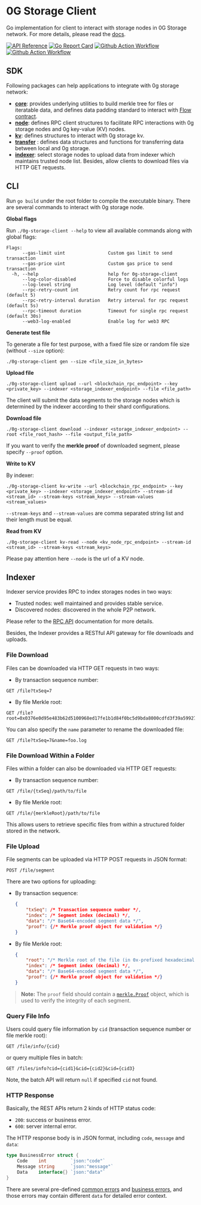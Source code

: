 # 0G Storage Client

Go implementation for client to interact with storage nodes in 0G Storage network. For more details, please read the [docs](https://docs.0g.ai/build-with-0g/storage-sdk).

[![API Reference](https://pkg.go.dev/badge/github.com/0glabs/0g-storage-client)](https://pkg.go.dev/github.com/0glabs/0g-storage-client)
[![Go Report Card](https://goreportcard.com/badge/github.com/0glabs/0g-storage-client)](https://goreportcard.com/report/github.com/0glabs/0g-storage-client)
[![Github Action Workflow](https://github.com/0glabs/0g-storage-client/actions/workflows/go.yml/badge.svg)](https://github.com/0glabs/0g-storage-client/actions/workflows/go.yml)
[![Github Action Workflow](https://github.com/0glabs/0g-storage-client/actions/workflows/tests.yml/badge.svg)](https://github.com/0glabs/0g-storage-client/actions/workflows/tests.yml)

## SDK

Following packages can help applications to integrate with 0g storage network:

- **[core](core)**: provides underlying utilities to build merkle tree for files or iteratable data, and defines data padding standard to interact with [Flow contract](contract/contract.go).
- **[node](node)**: defines RPC client structures to facilitate RPC interactions with 0g storage nodes and 0g key-value (KV) nodes.
- **[kv](kv)**: defines structures to interact with 0g storage kv.
- **[transfer](transfer)** : defines data structures and functions for transferring data between local and 0g storage.
- **[indexer](indexer)**: select storage nodes to upload data from indexer which maintains trusted node list. Besides, allow clients to download files via HTTP GET requests.

## CLI

Run `go build` under the root folder to compile the executable binary. There are several commands to interact with 0g storage node.

**Global flags**

Run `./0g-storage-client --help` to view all available commands along with global flags:
```
Flags:
      --gas-limit uint                Custom gas limit to send transaction
      --gas-price uint                Custom gas price to send transaction
  -h, --help                          help for 0g-storage-client
      --log-color-disabled            Force to disable colorful logs
      --log-level string              Log level (default "info")
      --rpc-retry-count int           Retry count for rpc request (default 5)
      --rpc-retry-interval duration   Retry interval for rpc request (default 5s)
      --rpc-timeout duration          Timeout for single rpc request (default 30s)
      --web3-log-enabled              Enable log for web3 RPC
```

**Generate test file**

To generate a file for test purpose, with a fixed file size or random file size (without `--size` option):

```
./0g-storage-client gen --size <file_size_in_bytes>
```

**Upload file**

```
./0g-storage-client upload --url <blockchain_rpc_endpoint> --key <private_key> --indexer <storage_indexer_endpoint> --file <file_path>
```

The client will submit the data segments to the storage nodes which is determined by the indexer according to their shard configurations.

**Download file**
```
./0g-storage-client download --indexer <storage_indexer_endpoint> --root <file_root_hash> --file <output_file_path>
```

If you want to verify the **merkle proof** of downloaded segment, please specify `--proof` option.

**Write to KV**

By indexer:
```
./0g-storage-client kv-write --url <blockchain_rpc_endpoint> --key <private_key> --indexer <storage_indexer_endpoint> --stream-id <stream_id> --stream-keys <stream_keys> --stream-values <stream_values>
```

`--stream-keys` and `--stream-values` are comma separated string list and their length must be equal.

**Read from KV**

```
./0g-storage-client kv-read --node <kv_node_rpc_endpoint> --stream-id <stream_id> --stream-keys <stream_keys>
```

Please pay attention here `--node` is the url of a KV node.

## Indexer

Indexer service provides RPC to index storages nodes in two ways:

- Trusted nodes: well maintained and provides stable service.
- Discovered nodes: discovered in the whole P2P network.

Please refer to the [RPC API](https://docs.0g.ai/run-a-node/testnet-information) documentation for more details.

Besides, the Indexer provides a RESTful API gateway for file downloads and uploads.

### File Download

Files can be downloaded via HTTP GET requests in two ways:

- By transaction sequence number:

```
GET /file?txSeq=7
```

- By file Merkle root:

```
GET /file?root=0x0376e0d95e483b62d5100968ed17fe1b1d84f0bc5d9bda8000cdfd3f39a59927
```

You can also specify the `name` parameter to rename the downloaded file:

```
GET /file?txSeq=7&name=foo.log
```

### File Download Within a Folder

Files within a folder can also be downloaded via HTTP GET requests:

- By transaction sequence number:

```
GET /file/{txSeq}/path/to/file
```

- By file Merkle root:

```
GET /file/{merkleRoot}/path/to/file
```

This allows users to retrieve specific files from within a structured folder stored in the network.

### File Upload

File segments can be uploaded via HTTP POST requests in JSON format:

```
POST /file/segment
```

There are two options for uploading:

- By transaction sequence:

    ```json
    {
        "txSeq": /* Transaction sequence number */,
        "index": /* Segment index (decimal) */,
        "data": "/* Base64-encoded segment data */",
        "proof": {/* Merkle proof object for validation */}
    }
    ```
- By file Merkle root:

    ```json
    {
        "root": "/* Merkle root of the file (in 0x-prefixed hexadecimal) */",
        "index": /* Segment index (decimal) */,
        "data": "/* Base64-encoded segment data */",
        "proof": {/* Merkle proof object for validation */}
    }
    ```

> **Note:** The `proof` field should contain a [`merkle.Proof`](https://github.com/0glabs/0g-storage-client/blob/8780c5020928a79fb60ed7dea26a42d9876ecfae/core/merkle/proof.go#L20) object, which is used to verify the integrity of each segment.

### Query File Info

Users could query file information by `cid` (transaction sequence number or file merkle root):

```
GET /file/info/{cid}
```

or query multiple files in batch:

```
GET /files/info?cid={cid1}&cid={cid2}&cid={cid3}
```

Note, the batch API will return `null` if specified `cid` not found.

### HTTP Response

Basically, the REST APIs return 2 kinds of HTTP status code:

- `200`: success or business error.
- `600`: server internal error.

The HTTP response body is in JSON format, including `code`, `message` and `data`:

```go
type BusinessError struct {
	Code    int         `json:"code"`
	Message string      `json:"message"`
	Data    interface{} `json:"data"`
}
```

There are several pre-defined [common errors](/common/api/errors.go) and [business errors](/indexer/gateway/errors.go), and those errors may contain different `data` for detailed error context.

